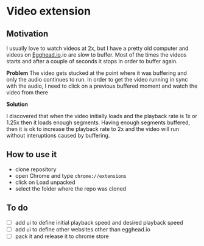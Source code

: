 # Video extension

## Motivation

I usually love to watch videos at 2x, but I have a pretty old computer and videos on [Egghead.io](https://egghead.ion).io are slow to buffer. Most of the times the videos starts and after a couple of seconds it stops in order to buffer again.

**Problem**
The video gets stucked at the point where it was buffering and only the audio continues to run. In order to get the video running in sync with the audio, I need to click on a previous buffered moment and watch the video from there

**Solution**

I discovered that when the video initially loads and the playback rate is 1x or 1.25x then it loads enough segments. Having enough segments buffered, then it is ok to increase the playback rate to 2x and the video will run without interuptions caused by buffering.

## How to use it

- clone repository
- open Chrome and type `chrome://extensions`
- click on Load unpacked
- select the folder where the repo was cloned

## To do

- [ ] add ui to define initial playback speed and desired playback speed
- [ ] add ui to define other websites other than egghead.io
- [ ] pack it and release it to chrome store
